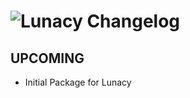 # ![Lunacy Changelog](https://img.shields.io/badge/Lunacy-Package%20Changelog-blue.svg?style=for-the-badge)

## UPCOMING
- Initial Package for Lunacy
